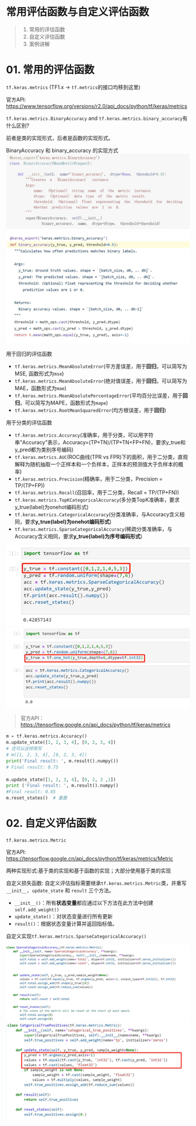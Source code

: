 # 常用评估函数与自定义评估函数
> 1. 常用的评估函数
> 2. 自定义评估函数
> 3. 案例讲解

# 01. 常用的评估函数
`tf.keras.metrics` (TF1.x -> `tf.metrics`的接口均移到这里)

官方API: https://www.tensorflow.org/versions/r2.0/api_docs/python/tf/keras/metrics

`tf.keras.metrics.BinaryAccuracy` and `tf.keras.metrics.binary_accuracy`有什么区别?

前者是类的实现形式，后者是函数的实现形式。

BinaryAccuracy 和 binary_accuracy 的实现方式
![](media/BinaryAccuracy.jpg)![](media/binary_accuracy.jpg)

用于回归的评估函数
* `tf.keras.metrics.MeanAbsoluteError`(平方差误差，用于**回归**，可以简写为MSE, 函数形式为`mse`)
* `tf.keras.metrics.MeanAbsoluteError`(绝对值误差，用于**回归**，可以简写为MAE，函数形式为`mae`)
* `tf.keras.metrics.MeanAbsolutePercentageError`(平均百分比误差，用于**回归**，可以简写为MAPE，函数形式为`mape`)
* `tf.keras.metrics.RootMeanSquaredError`(均方根误差，用于**回归**)

用于分类的评估函数
* `tf.keras.metrics.Accuracy`(准确率，用于分类，可以用字符串"Accuracy"表示，Accuracy=(TP+TN)/(TP+TN+FP+FN)，要求y_true和y_pred都为类别序号编码)
* `tf.keras.metrics.AUC`(ROC曲线(TPR vs FPR)下的面积，用于二分类，直观解释为随机抽取一个正样本和一个负样本，正样本的预测值大于负样本的概率)
* `tf.keras.metrics.Precision`(精确率，用于二分类，Precision = TP/(TP+FP))
* `tf.keras.metrics.Recall`(召回率，用于二分类，Recall = TP/(TP+FN))
* `tf.keras.metrics.TopKCategoricalAccuracy`(多分类TopK准确率，要求y_true(label)为onehot编码形式)
* `tf.keras.metrics.CategoricalAccuracy`(分类准确率，与Accuracy含义相同，要求**y_true(label)为onehot编码形式**)
* `tf.keras.metrics.SparseCategoricalAccuracy`(稀疏分类准确率，与Accuracy含义相同，要求**y_true(label)为序号编码形式**)

![](media/稀疏分类准确率.jpg)![](media/分类准确率.jpg)

> 官方API：https://tensorflow.google.cn/api_docs/python/tf/keras/metrics

```python
m = tf.keras.metrics.Accuracy()
m.update_state([1, 2, 3, 4], [0, 2, 3, 4])
# 还可以这样简写
# m([1, 2, 3, 4], [0, 2, 3, 4])
print('Final result: ', m.result().numpy())
# Final result: 0.75

m.update_state([1, 2, 3, 4], [0, 2, 3 ,1])
print ('Final result: ', m.result().numpy()
#Final result: 0.65
m.reset_states()  # 重置
```
# 02. 自定义评估函数
`tf.keras.metrics.Metric`

官方API: https://tensorflow.google.cn/api_docs/python/tf/keras/metrics/Metric

两种实现形式:基于类的实现和基于函数的实现；大部分使用基于类的实现

自定义损失函数:
自定义评估指标需要继承`tf.keras.metrics.Metric`类，并重写`__init__`、`update_state` 和 `result` 三个方法。
* `__init__()`：所有**状态变量**都应通过以下方法在此方法中创建`self.add_weight()`
* `update_state()`：对状态变量进行所有更新
* `result()`：根据状态变量计算并返回指标值。

自定义实现`tf.keras.metrics.SparseCategoricalAccuracy()`

![](media/自定义实现评估函数.jpg)
![](media/计算多分类正确标签的个数.jpg)